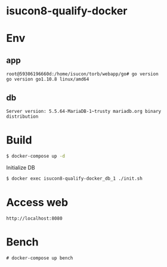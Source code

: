# isucon8-qualify-docker

# Env
## app

```
root@59306196660d:/home/isucon/torb/webapp/go# go version
go version go1.10.8 linux/amd64
```

## db

```
Server version: 5.5.64-MariaDB-1~trusty mariadb.org binary distribution
```

# Build

```bash
$ docker-compose up -d
```

Initialize DB

```bash
$ docker exec isucon8-qualify-docker_db_1 ./init.sh
```

# Access web

`http://localhost:8080`

# Bench

```
# docker-compose up bench
```
